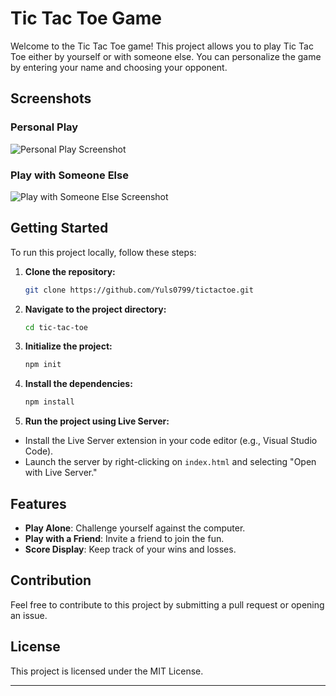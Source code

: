 # Tic Tac Toe Game

Welcome to the Tic Tac Toe game! This project allows you to play Tic Tac Toe either by yourself or with someone else. You can personalize the game by entering your name and choosing your opponent. 

## Screenshots

### Personal Play

![Personal Play Screenshot](first_photo.jpeg)

### Play with Someone Else

![Play with Someone Else Screenshot](two_players.jpeg)

## Getting Started

To run this project locally, follow these steps:

1. **Clone the repository:**
   ```bash
   git clone https://github.com/Yuls0799/tictactoe.git
   ```

2. **Navigate to the project directory:**
   ```bash
   cd tic-tac-toe
   ```

3. **Initialize the project:**
   ```bash
   npm init
   ```

4. **Install the dependencies:**
   ```bash
   npm install
   ```

5.  **Run the project using Live Server:**
   - Install the Live Server extension in your code editor (e.g., Visual Studio Code).
   - Launch the server by right-clicking on `index.html` and selecting "Open with Live Server."

## Features

- **Play Alone**: Challenge yourself against the computer.
- **Play with a Friend**: Invite a friend to join the fun.
- **Score Display**: Keep track of your wins and losses.

## Contribution

Feel free to contribute to this project by submitting a pull request or opening an issue.

## License

This project is licensed under the MIT License.

---
